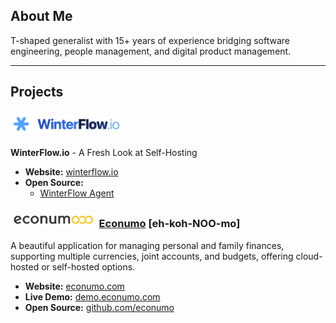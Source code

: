 ## About Me

T-shaped generalist with 15+ years of experience bridging software engineering, people management, and digital product management.

---

## Projects

### [<img src="assets/winterflow.png" alt="WinterFlow logo" height="32"/>](https://winterflow.io)

**WinterFlow.io** - A Fresh Look at Self-Hosting

- **Website:** [winterflow.io](https://winterflow.io)
- **Open Source:**
  - [WinterFlow Agent](https://github.com/flowmitry/winterflow-agent)


### <img src="assets/econumo.png" alt="Econumo logo" height="24"/> [Econumo](https://econumo.com) \[eh-koh-NOO-mo]

A beautiful application for managing personal and family finances, supporting multiple currencies, joint accounts, and budgets, offering cloud-hosted or self-hosted options.

- **Website:** [econumo.com](https://econumo.com)
- **Live Demo:** [demo.econumo.com](https://demo.econumo.com)
- **Open Source:** [github.com/econumo](https://github.com/econumo)

